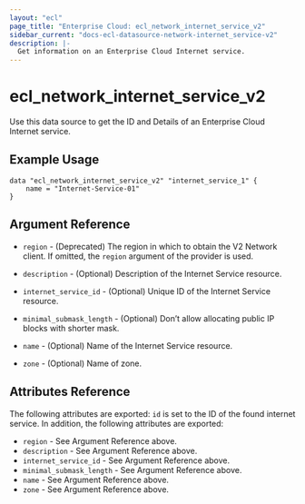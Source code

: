 ```yaml
---
layout: "ecl"
page_title: "Enterprise Cloud: ecl_network_internet_service_v2"
sidebar_current: "docs-ecl-datasource-network-internet_service-v2"
description: |-
  Get information on an Enterprise Cloud Internet service.
---
```


# ecl\_network\_internet\_service\_v2

Use this data source to get the ID and Details of an Enterprise Cloud Internet service.

## Example Usage

```hcl
data "ecl_network_internet_service_v2" "internet_service_1" {
	name = "Internet-Service-01"
}
```

## Argument Reference

* `region` - (Deprecated) The region in which to obtain the V2 Network client.
    If omitted, the `region` argument of the provider is used.

* `description` - (Optional) Description of the Internet Service resource.

* `internet_service_id` - (Optional) Unique ID of the Internet Service resource.

* `minimal_submask_length` - (Optional) Don’t allow allocating public IP blocks with shorter mask.

* `name` - (Optional) Name of the Internet Service resource.

* `zone` - (Optional) Name of zone.


## Attributes Reference

The following attributes are exported:
`id` is set to the ID of the found internet service. In addition, the following attributes are exported:

* `region` - See Argument Reference above.
* `description` - See Argument Reference above.
* `internet_service_id` - See Argument Reference above.
* `minimal_submask_length` - See Argument Reference above.
* `name` - See Argument Reference above.
* `zone` - See Argument Reference above.
